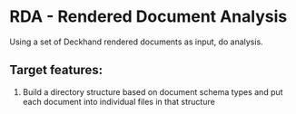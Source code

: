 # RDA - Rendered Document Analysis

Using a set of Deckhand rendered documents as input, do analysis.

## Target features:

  1. Build a directory structure based on document schema types and put each
     document into individual files in that structure
